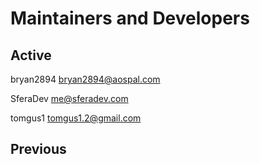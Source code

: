 # Maintainers and Developers #

## Active ##
bryan2894 <bryan2894@aospal.com>

SferaDev <me@sferadev.com>

tomgus1 <tomgus1.2@gmail.com>

## Previous ##
